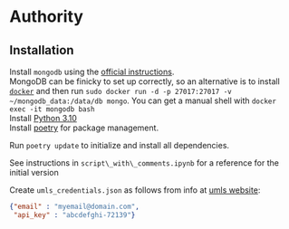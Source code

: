 # Authority

## Installation

Install `mongodb` using the [official instructions](https://www.mongodb.com/docs/manual/installation/).  
MongoDB can be finicky to set up correctly, so an alternative is to install [`docker`](https://www.docker.com/) and then run `sudo docker run -d -p 27017:27017 -v ~/mongodb_data:/data/db mongo`. You can get a manual shell with `docker exec -it mongodb bash`  
Install [Python 3.10](https://www.python.org/downloads/)  
Install [poetry](https://python-poetry.org/) for package management.  

Run `poetry update` to initialize and install all dependencies.  

See instructions in `script\_with\_comments.ipynb` for a reference for the initial version

Create `umls_credentials.json` as follows from info at [umls website](https://documentation.uts.nlm.nih.gov/rest/home.html):
```json
{"email" : "myemail@domain.com",
 "api_key" : "abcdefghi-72139"}
```

